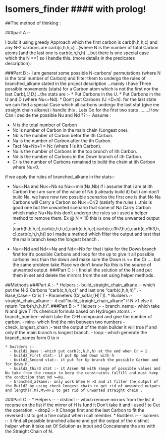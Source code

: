 # Isomers_finder #### with prolog!


##The method of thinking  :

###part A :-

  I build it using greedy Approach which the first carbon is carb(h,h,h,c) and any N-2 carbons are carb(c,h,h,c)  ..(where N is the number of total Carbon atoms )and the last one is carb(c,h,h,h) ...but there is one special case which the N ==1 so i handle this. (more details in the predicates description).

###Part B :-
  I am generat some possible N-carbons’ permutations (where N is the total number of Carbon) and filter them to undergo the rules of branched_alkane stated in the project description ...mainly i have Three possible movements (stats) for a Carbon atom which is not the first nor the last Carb(_,U,D,_)...the stats are :-
    * Put Carbons in the U.
    * Put Carbons in the U and D (where Nu<=Nd).
    * Don’t put Carbons (U =D=h).
for the last state we can find a special Case which all carbons undergo the last stat (give me straight chain alkane) i handle this .
Lets Go for the first two stats ……..How Can i decide the possible Nu and Nd ??:--
Assume :
  * N  is the total number of Carbon
  * Nc is number of Carbon in the main chain (Longest one).
  * Nb is the number of Carbon befor the ith Carbon.
  * Na is the number of Carbon after the ith Carbon.
  * Fact Na+Nb+1 = Nc (where 1 is  ith Carbon).
  * Nu is the number of Carbons in the top brunch of ith Carbon.
  * Nd is the number of Carbons in the Down branch of ith Carbon.
  * Cr is the number of Carbons remained to build the chain at ith Carbon where Nu=0.

if we apply the rules of branched_alkane in the stats:-
  * Nu<=Na and Nu<=Nb so Nu<=min(Na,Nb) if i assume that i am at ith Carbon the i am sure of the value of Nb (i already build it) but i am don’t build Na.
          we have now two possible scenarios the first one is that No Na Carbons will
  Carry a Carbon so Nu<=Cr/2 (satisfy the rules )...this is good one but the unwanted scenario that some of Na Carry Carbon which make Nu>Na this don’t undergo the rules so i used a helper method to remove them.
  Ex @ N = 10 this is one of the unwanted output :-
  [carb(h,h,h,c),carb(c,h,h,c),carb(c,h,h,c),carb(c,c3h7,h,c),carb(c,c1h3,h,c),carb(c,h,h,h)]
  so  i made a method which filter the output and test that the main branch keep the longest branch .

 * Nu<=Nd and Nd<=Na and Nd<=Nb for that i take for the Down branch first for it’s possible Carbons and loop for the up to give it all possible carbons less than the down and make sure the Down is <= the Cr  …. but the same problem take Place we don’t know Na this is the source of unwanted output.
###Part C :-
  I find all the solution of the N and put them in set and delete the mirrors from the set  using helper methods .

##Methods
###Part A :-
    * Helpers :-
build_straight_chain_alkane :- which put the N-2 Carbons “carb(c,h,h,c)” and last one “carb(c,h,h,h)” .
        - Base_Case:- Cr is 1
        - Parameters (Cr_sofar,[H|T]).
    * Builders :-
straight_chain_alkane :- it call”build_straight_chain_alkane” if N >1 else it return “carb(h,h,h,h)”.
###Part B :-
    * Helpers :-
      - branch_name:- which take N and give T  it’s chemical formula based on Hydrogen atoms .
      - branch_number:-which take the C-H compound and give  the number of carbon.
      - min:- which find the min between two numbers
      - check_longest_chain :- test the output of the main builder
      it will true if and only if the main branch is longest branch.
      - loop:- which generate the branch_names form 0 to n

    * Builders :-
      - build2_Base :-which put carb(c,h,h,h) at the end when Cr = 1
      - build2_First stat:- it put Up and Down with h
      - build2_Second stat:- it put for Up branch the possible Carbon and for Down h.
      - build2_third stat :- it Assen Nd with range of possible values and Nu take from the remain to keep the constraints fulfill and must keep the condition that Nd >=Nu.
      - branched_alkane:- only work When N >3 and it filter the output of the Build2 by using check_longest_chain to get rid of unwanted outputs and length(T,M),M\=N-1 to get rid of unwanted straight chain .
###Part C :-
    * Helpers :-
      - distinct :- which remove mirrors from the list it recurse on the list if the mirror of H is fund it Don’t take it and i used ! to Cut the operation.
      - drop2 :- it Change first and the last Carbon to fit the reversed list to get a fine output when i call member.
    * Builders :-
      - isomers :- it find all possible branched alkane and get the output of the distinct helper when it take set Of Solution as input and Concatenate the ans with the Straight Chain of N.
